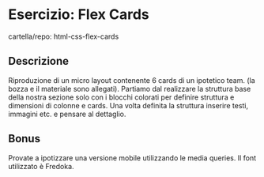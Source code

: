 
# Esercizio: Flex Cards

cartella/repo: html-css-flex-cards

## Descrizione

Riproduzione di un micro layout contenente 6 cards di un ipotetico team. (la bozza e il materiale sono allegati).
Partiamo dal realizzare la struttura base della nostra sezione solo con i blocchi colorati per definire struttura e dimensioni di colonne e cards. Una volta definita la struttura inserire  testi, immagini etc. e pensare al dettaglio.

## Bonus

Provate a ipotizzare una versione mobile utilizzando le media queries.
Il font utilizzato è Fredoka.
